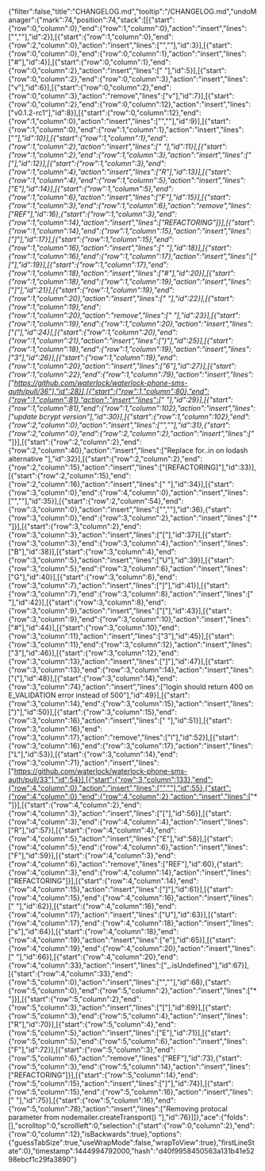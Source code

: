 {"filter":false,"title":"CHANGELOG.md","tooltip":"/CHANGELOG.md","undoManager":{"mark":74,"position":74,"stack":[[{"start":{"row":0,"column":0},"end":{"row":1,"column":0},"action":"insert","lines":["",""],"id":2}],[{"start":{"row":1,"column":0},"end":{"row":2,"column":0},"action":"insert","lines":["",""],"id":3}],[{"start":{"row":0,"column":0},"end":{"row":0,"column":1},"action":"insert","lines":["#"],"id":4}],[{"start":{"row":0,"column":1},"end":{"row":0,"column":2},"action":"insert","lines":[" "],"id":5}],[{"start":{"row":0,"column":2},"end":{"row":0,"column":3},"action":"insert","lines":["v"],"id":6}],[{"start":{"row":0,"column":2},"end":{"row":0,"column":3},"action":"remove","lines":["v"],"id":7}],[{"start":{"row":0,"column":2},"end":{"row":0,"column":12},"action":"insert","lines":["v0.1.2-rc1"],"id":8}],[{"start":{"row":0,"column":12},"end":{"row":1,"column":0},"action":"insert","lines":["",""],"id":9}],[{"start":{"row":1,"column":0},"end":{"row":1,"column":1},"action":"insert","lines":["*"],"id":10}],[{"start":{"row":1,"column":1},"end":{"row":1,"column":2},"action":"insert","lines":[" "],"id":11}],[{"start":{"row":1,"column":2},"end":{"row":1,"column":3},"action":"insert","lines":["["],"id":12}],[{"start":{"row":1,"column":3},"end":{"row":1,"column":4},"action":"insert","lines":["R"],"id":13}],[{"start":{"row":1,"column":4},"end":{"row":1,"column":5},"action":"insert","lines":["E"],"id":14}],[{"start":{"row":1,"column":5},"end":{"row":1,"column":6},"action":"insert","lines":["F"],"id":15}],[{"start":{"row":1,"column":3},"end":{"row":1,"column":6},"action":"remove","lines":["REF"],"id":16},{"start":{"row":1,"column":3},"end":{"row":1,"column":14},"action":"insert","lines":["REFACTORING"]}],[{"start":{"row":1,"column":14},"end":{"row":1,"column":15},"action":"insert","lines":["]"],"id":17}],[{"start":{"row":1,"column":15},"end":{"row":1,"column":16},"action":"insert","lines":[" "],"id":18}],[{"start":{"row":1,"column":16},"end":{"row":1,"column":17},"action":"insert","lines":["["],"id":19}],[{"start":{"row":1,"column":17},"end":{"row":1,"column":18},"action":"insert","lines":["#"],"id":20}],[{"start":{"row":1,"column":18},"end":{"row":1,"column":19},"action":"insert","lines":["]"],"id":21}],[{"start":{"row":1,"column":19},"end":{"row":1,"column":20},"action":"insert","lines":[" "],"id":22}],[{"start":{"row":1,"column":19},"end":{"row":1,"column":20},"action":"remove","lines":[" "],"id":23}],[{"start":{"row":1,"column":19},"end":{"row":1,"column":20},"action":"insert","lines":["("],"id":24}],[{"start":{"row":1,"column":20},"end":{"row":1,"column":21},"action":"insert","lines":[")"],"id":25}],[{"start":{"row":1,"column":18},"end":{"row":1,"column":19},"action":"insert","lines":["3"],"id":26}],[{"start":{"row":1,"column":19},"end":{"row":1,"column":20},"action":"insert","lines":["6"],"id":27}],[{"start":{"row":1,"column":22},"end":{"row":1,"column":79},"action":"insert","lines":["https://github.com/waterlock/waterlock-phone-sms-auth/pull/36"],"id":28}],[{"start":{"row":1,"column":80},"end":{"row":1,"column":81},"action":"insert","lines":[" "],"id":29}],[{"start":{"row":1,"column":81},"end":{"row":1,"column":102},"action":"insert","lines":["update bcrypt version"],"id":30}],[{"start":{"row":1,"column":102},"end":{"row":2,"column":0},"action":"insert","lines":["",""],"id":31},{"start":{"row":2,"column":0},"end":{"row":2,"column":2},"action":"insert","lines":["* "]}],[{"start":{"row":2,"column":2},"end":{"row":2,"column":40},"action":"insert","lines":["Replace for..in on lodash alternative "],"id":32}],[{"start":{"row":2,"column":2},"end":{"row":2,"column":15},"action":"insert","lines":["[REFACTORING]"],"id":33}],[{"start":{"row":2,"column":15},"end":{"row":2,"column":16},"action":"insert","lines":[" "],"id":34}],[{"start":{"row":3,"column":0},"end":{"row":4,"column":0},"action":"insert","lines":["",""],"id":35}],[{"start":{"row":2,"column":54},"end":{"row":3,"column":0},"action":"insert","lines":["",""],"id":36},{"start":{"row":3,"column":0},"end":{"row":3,"column":2},"action":"insert","lines":["* "]}],[{"start":{"row":3,"column":2},"end":{"row":3,"column":3},"action":"insert","lines":["["],"id":37}],[{"start":{"row":3,"column":3},"end":{"row":3,"column":4},"action":"insert","lines":["B"],"id":38}],[{"start":{"row":3,"column":4},"end":{"row":3,"column":5},"action":"insert","lines":["U"],"id":39}],[{"start":{"row":3,"column":5},"end":{"row":3,"column":6},"action":"insert","lines":["G"],"id":40}],[{"start":{"row":3,"column":6},"end":{"row":3,"column":7},"action":"insert","lines":["]"],"id":41}],[{"start":{"row":3,"column":7},"end":{"row":3,"column":8},"action":"insert","lines":[" "],"id":42}],[{"start":{"row":3,"column":8},"end":{"row":3,"column":9},"action":"insert","lines":["["],"id":43}],[{"start":{"row":3,"column":9},"end":{"row":3,"column":10},"action":"insert","lines":["#"],"id":44}],[{"start":{"row":3,"column":10},"end":{"row":3,"column":11},"action":"insert","lines":["3"],"id":45}],[{"start":{"row":3,"column":11},"end":{"row":3,"column":12},"action":"insert","lines":["3"],"id":46}],[{"start":{"row":3,"column":12},"end":{"row":3,"column":13},"action":"insert","lines":["]"],"id":47}],[{"start":{"row":3,"column":13},"end":{"row":3,"column":14},"action":"insert","lines":["("],"id":48}],[{"start":{"row":3,"column":14},"end":{"row":3,"column":74},"action":"insert","lines":["login should return 400 on E_VALIDATION error instead of 500"],"id":49}],[{"start":{"row":3,"column":14},"end":{"row":3,"column":15},"action":"insert","lines":[")"],"id":50}],[{"start":{"row":3,"column":15},"end":{"row":3,"column":16},"action":"insert","lines":[" "],"id":51}],[{"start":{"row":3,"column":16},"end":{"row":3,"column":17},"action":"remove","lines":["l"],"id":52}],[{"start":{"row":3,"column":16},"end":{"row":3,"column":17},"action":"insert","lines":["L"],"id":53}],[{"start":{"row":3,"column":14},"end":{"row":3,"column":71},"action":"insert","lines":["https://github.com/waterlock/waterlock-phone-sms-auth/pull/33"],"id":54}],[{"start":{"row":3,"column":133},"end":{"row":4,"column":0},"action":"insert","lines":["",""],"id":55},{"start":{"row":4,"column":0},"end":{"row":4,"column":2},"action":"insert","lines":["* "]}],[{"start":{"row":4,"column":2},"end":{"row":4,"column":3},"action":"insert","lines":["["],"id":56}],[{"start":{"row":4,"column":3},"end":{"row":4,"column":4},"action":"insert","lines":["R"],"id":57}],[{"start":{"row":4,"column":4},"end":{"row":4,"column":5},"action":"insert","lines":["E"],"id":58}],[{"start":{"row":4,"column":5},"end":{"row":4,"column":6},"action":"insert","lines":["F"],"id":59}],[{"start":{"row":4,"column":3},"end":{"row":4,"column":6},"action":"remove","lines":["REF"],"id":60},{"start":{"row":4,"column":3},"end":{"row":4,"column":14},"action":"insert","lines":["REFACTORING"]}],[{"start":{"row":4,"column":14},"end":{"row":4,"column":15},"action":"insert","lines":["]"],"id":61}],[{"start":{"row":4,"column":15},"end":{"row":4,"column":16},"action":"insert","lines":[" "],"id":62}],[{"start":{"row":4,"column":16},"end":{"row":4,"column":17},"action":"insert","lines":["U"],"id":63}],[{"start":{"row":4,"column":17},"end":{"row":4,"column":18},"action":"insert","lines":["s"],"id":64}],[{"start":{"row":4,"column":18},"end":{"row":4,"column":19},"action":"insert","lines":["e"],"id":65}],[{"start":{"row":4,"column":19},"end":{"row":4,"column":20},"action":"insert","lines":[" "],"id":66}],[{"start":{"row":4,"column":20},"end":{"row":4,"column":33},"action":"insert","lines":["_.isUndefined"],"id":67}],[{"start":{"row":4,"column":33},"end":{"row":5,"column":0},"action":"insert","lines":["",""],"id":68},{"start":{"row":5,"column":0},"end":{"row":5,"column":2},"action":"insert","lines":["* "]}],[{"start":{"row":5,"column":2},"end":{"row":5,"column":3},"action":"insert","lines":["["],"id":69}],[{"start":{"row":5,"column":3},"end":{"row":5,"column":4},"action":"insert","lines":["R"],"id":70}],[{"start":{"row":5,"column":4},"end":{"row":5,"column":5},"action":"insert","lines":["E"],"id":71}],[{"start":{"row":5,"column":5},"end":{"row":5,"column":6},"action":"insert","lines":["F"],"id":72}],[{"start":{"row":5,"column":3},"end":{"row":5,"column":6},"action":"remove","lines":["REF"],"id":73},{"start":{"row":5,"column":3},"end":{"row":5,"column":14},"action":"insert","lines":["REFACTORING"]}],[{"start":{"row":5,"column":14},"end":{"row":5,"column":15},"action":"insert","lines":["]"],"id":74}],[{"start":{"row":5,"column":15},"end":{"row":5,"column":16},"action":"insert","lines":[" "],"id":75}],[{"start":{"row":5,"column":16},"end":{"row":5,"column":78},"action":"insert","lines":["Removing protocal parameter from nodemailer.createTransport() "],"id":76}]]},"ace":{"folds":[],"scrolltop":0,"scrollleft":0,"selection":{"start":{"row":0,"column":2},"end":{"row":0,"column":12},"isBackwards":true},"options":{"guessTabSize":true,"useWrapMode":false,"wrapToView":true},"firstLineState":0},"timestamp":1444994792000,"hash":"d40f9958450563a131b41e5298ebcf1c29fa3890"}